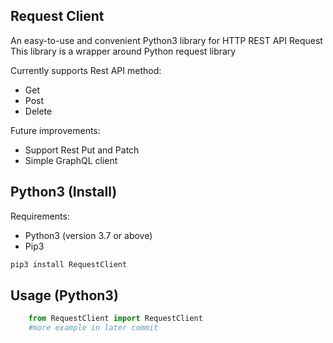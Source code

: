 ##  Request Client 
An easy-to-use and convenient Python3 library for HTTP REST API Request
This library is a wrapper around Python request library

Currently supports Rest API method:
- Get
- Post
- Delete

Future improvements:
- Support Rest Put and Patch
- Simple GraphQL client


## Python3 (Install)  
Requirements:
- Python3 (version 3.7 or above)
- Pip3
```bash
pip3 install RequestClient
````

## Usage (Python3)
```python
    from RequestClient import RequestClient
    #more example in later commit
```

    
    

